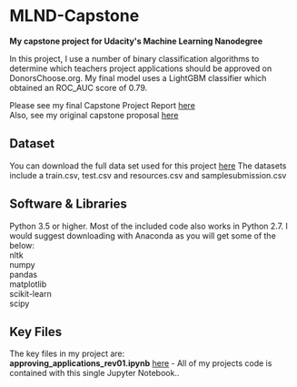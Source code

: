 # MLND-Capstone
**My capstone project for Udacity's Machine Learning Nanodegree** 

In this project, I use a number of binary classification algorithms to determine which teachers project applications should be approved on DonorsChoose.org. My final model uses a LightGBM classifier which obtained an ROC_AUC score of 0.79.  
 
Please see my final Capstone Project Report [here](myLib/README.md)  
Also, see my original capstone proposal [here](myLib/README.md)  

## Dataset
You can download the full data set used for this project [here](https://www.kaggle.com/c/donorschoose-application-screening/data)
The datasets include a train.csv, test.csv and resources.csv and samplesubmission.csv

## Software & Libraries
Python 3.5 or higher. Most of the included code also works in Python 2.7. I would suggest downloading with Anaconda as you will get some of the below:  
nltk  
numpy   
pandas  
matplotlib  
scikit-learn  
scipy  

## Key Files
The key files in my project are:  
**approving_applications_rev01.ipynb** [here](myLib/README.md) - All of my projects code is contained with this single Jupyter Notebook.. 

